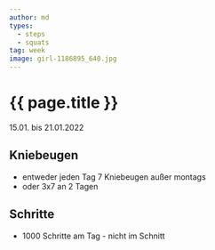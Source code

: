 ```yaml
---
author: md
types:
  - steps
  - squats
tag: week
image: girl-1186895_640.jpg
---
```

# {{ page.title }}
15.01. bis 21.01.2022

## Kniebeugen
- entweder jeden Tag 7 Kniebeugen außer montags
- oder 3x7 an 2 Tagen

## Schritte
- 1000 Schritte am Tag - nicht im Schnitt
